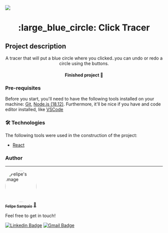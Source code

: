<img src="https://img.shields.io/static/v1?label=REACT&color=blue&style=plastic&message=18.2.0"/>

<h1 align="center">:large_blue_circle: Click Tracer</h1>

## Project description
<p align="center">A tracer that will put a blue circle where you clicked..you can undo or redo a circle using the buttons.</p>

<h4 align="center"> 
	Finished project 🚀
</h4>

### Pre-requisites

Before you start, you'll need to have the following tools installed on your machine:
[Git](https://git-scm.com), [Node.js (18.12)](https://nodejs.org/en/). 
Furthermore, it'll be nice if you have and code editor installed, like [VSCode](https://code.visualstudio.com/)

### 🛠 Technologies

The following tools were used in the construction of the project:

- [React](https://pt-br.reactjs.org/)

### Author
---

<a href="https://github.com/fell-sampaio">
 <img style="border-radius: 50%;" src="https://avatars.githubusercontent.com/u/62025480?v=4" width="100px;" alt="Felipe's image"/>
 <br />
 <sub><b>Felipe Sampaio</b></sub></a> <a href="https://github.com/fell-sampaio" title="Github">🚀</a>

 Feel free to get in touch!

[![Linkedin Badge](https://img.shields.io/badge/-Felipe-blue?style=plastic&logo=Linkedin&logoColor=white&link=https://www.linkedin.com/in/felipe-sampaio-dev/)](https://www.linkedin.com/in/felipe-sampaio-dev/) 
[![Gmail Badge](https://img.shields.io/badge/-fbs.sampaio92@gmail.com-c14438?style=plastic&logo=Gmail&logoColor=white&link=mailto:fbs.sampaio92@gmail.com)](mailto:fbs.sampaio92@gmail.com)